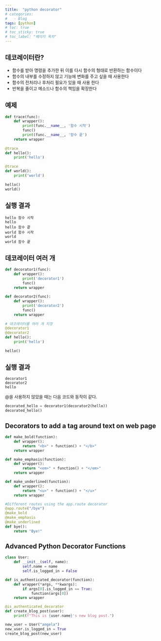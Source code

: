 ```yaml
---
title:  "python decorator"
# categories:
#   - Blog
tags: [python]
# toc: true
# toc_sticky: true
# toc_label: "페이지 목차"
---
```


## 데코레이터란?
+ 함수를 받아 명령을 추가한 뒤 이를 다시 함수의 형태로 반환하는 함수이다
+ 함수의 내부를 수정하지 않고 기능에 변화를 주고 싶을 때 사용한다
+ 함수의 전처리나 후처리 필요가 있을 때 사용 한다
+ 반복을 줄이고 메소드나 함수의 책임을 확장한다

## 예제
```python
def trace(func):
    def wrapper():
        print(func.__name__, '함수 시작')
        func()
        print(func.__name__, '함수 끝')
    return wrapper
 
@trace
def hello():
    print('hello')
 
@trace
def world():
    print('world')
 
hello()
world()
```

## 실행 결과
```
hello 함수 시작
hello
hello 함수 끝
world 함수 시작
world
world 함수 끝
```

## 데코레이터 여러 개
```python
def decorator1(func):
    def wrapper():
        print('decorator1')
        func()
    return wrapper
 
def decorator2(func):
    def wrapper():
        print('decorator2')
        func()
    return wrapper
 
# 데코레이터를 여러 개 지정
@decorator1
@decorator2
def hello():
    print('hello')
 
hello()
```

## 실행 결과
```
decorator1
decorator2
hello
```

@을 사용하지 않았을 때는 다음 코드와 동작이 같다.

```python
decorated_hello = decorator1(decorator2(hello))
decorated_hello()
```


## Decorators to add a tag around text on web page
```python
def make_bold(function):
    def wrapper():
        return "<b>" + function() + "</b>"
    return wrapper

def make_emphasis(function):
    def wrapper():
        return "<em>" + function() + "</em>"
    return wrapper

def make_underlined(function):
    def wrapper():
        return "<u>" + function() + "</u>"
    return wrapper

#Different routes using the app.route decorator
@app.route("/bye")
@make_bold
@make_emphasis
@make_underlined
def bye():
    return "Bye!"    
```

## Advanced Python Decorator Functions
```python
class User:
    def __init__(self, name):
        self.name = name
        self.is_logged_in = False

def is_authenticated_decorator(function):
    def wrapper(*args, **kwargs):
        if args[0].is_logged_in == True:
            function(args[0])
    return wrapper

@is_authenticated_decorator
def create_blog_post(user):
    print(f"This is {user.name}'s new blog post.")

new_user = User("angela")
new_user.is_logged_in = True
create_blog_post(new_user)
```